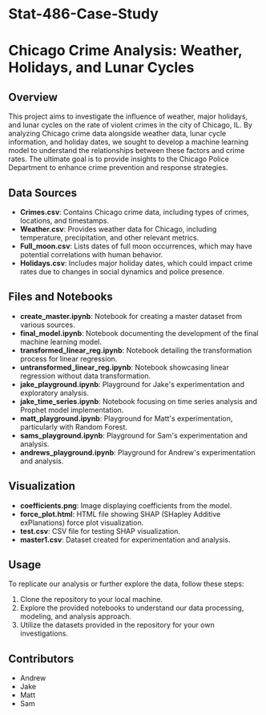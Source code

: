 # Stat-486-Case-Study
# Chicago Crime Analysis: Weather, Holidays, and Lunar Cycles

## Overview

This project aims to investigate the influence of weather, major holidays, and lunar cycles on the rate of violent crimes in the city of Chicago, IL. By analyzing Chicago crime data alongside weather data, lunar cycle information, and holiday dates, we sought to develop a machine learning model to understand the relationships between these factors and crime rates. The ultimate goal is to provide insights to the Chicago Police Department to enhance crime prevention and response strategies.

## Data Sources

- **Crimes.csv**: Contains Chicago crime data, including types of crimes, locations, and timestamps.
- **Weather.csv**: Provides weather data for Chicago, including temperature, precipitation, and other relevant metrics.
- **Full_moon.csv**: Lists dates of full moon occurrences, which may have potential correlations with human behavior.
- **Holidays.csv**: Includes major holiday dates, which could impact crime rates due to changes in social dynamics and police presence.

## Files and Notebooks

- **create_master.ipynb**: Notebook for creating a master dataset from various sources.
- **final_model.ipynb**: Notebook documenting the development of the final machine learning model.
- **transformed_linear_reg.ipynb**: Notebook detailing the transformation process for linear regression.
- **untransformed_linear_reg.ipynb**: Notebook showcasing linear regression without data transformation.
- **jake_playground.ipynb**: Playground for Jake's experimentation and exploratory analysis.
- **jake_time_series.ipynb**: Notebook focusing on time series analysis and Prophet model implementation.
- **matt_playground.ipynb**: Playground for Matt's experimentation, particularly with Random Forest.
- **sams_playground.ipynb**: Playground for Sam's experimentation and analysis.
- **andrews_playground.ipynb**: Playground for Andrew's experimentation and analysis.

## Visualization

- **coefficients.png**: Image displaying coefficients from the model.
- **force_plot.html**: HTML file showing SHAP (SHapley Additive exPlanations) force plot visualization.
- **test.csv**: CSV file for testing SHAP visualization.
- **master1.csv**: Dataset created for experimentation and analysis.

## Usage

To replicate our analysis or further explore the data, follow these steps:

1. Clone the repository to your local machine.
2. Explore the provided notebooks to understand our data processing, modeling, and analysis approach.
3. Utilize the datasets provided in the repository for your own investigations.

## Contributors

- Andrew
- Jake
- Matt
- Sam

